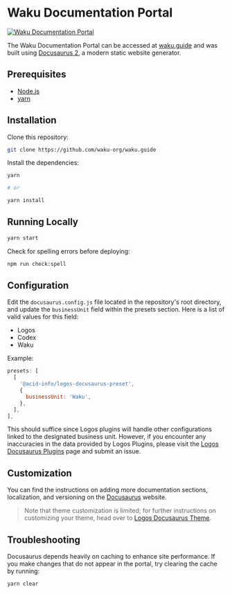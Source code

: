 # Waku Documentation Portal

[![Waku Documentation Portal](https://img.shields.io/badge/waku.guide-black)](https://waku.guide/)

The Waku Documentation Portal can be accessed at [waku.guide](https://waku.guide) and was built using [Docusaurus 2](https://docusaurus.io/), a modern static website generator.

## Prerequisites

- [Node.js](https://nodejs.org/en/)
- [yarn](https://yarnpkg.com/en/)

## Installation

Clone this repository:

```bash
git clone https://github.com/waku-org/waku.guide
```

Install the dependencies:

```bash
yarn

# or

yarn install
```

## Running Locally

```bash
yarn start
```

Check for spelling errors before deploying:

```bash
npm run check:spell
```

## Configuration

Edit the `docusaurus.config.js` file located in the repository's root directory, and update the `businessUnit` field within the presets section. Here is a list of valid values for this field:

- Logos
- Codex
- Waku

Example:

```js
presets: [
  [
    '@acid-info/logos-docusaurus-preset',
    {
      businessUnit: 'Waku',
    },
  ],
],
```

This should suffice since Logos plugins will handle other configurations linked to the designated business unit. However, if you encounter any inaccuracies in the data provided by Logos Plugins, please visit the [Logos Docusaurus Plugins](https://github.com/acid-info/logos-docusaurus-plugins) page and submit an issue.

## Customization

You can find the instructions on adding more documentation sections, localization, and versioning on the [Docusaurus](https://docusaurus.io/docs) website.

> Note that theme customization is limited; for further instructions on customizing your theme, head over to [Logos Docusaurus Theme](https://github.com/acid-info/logos-docusaurus-plugins/tree/main/packages/logos-docusaurus-theme/).

## Troubleshooting

Docusaurus depends heavily on caching to enhance site performance. If you make changes that do not appear in the portal, try clearing the cache by running:

```bash
yarn clear
```